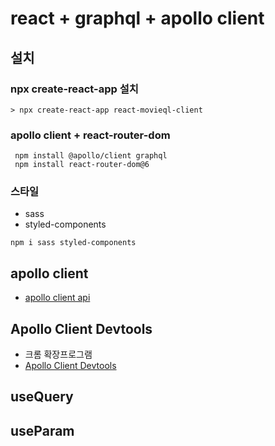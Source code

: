 # react + graphql + apollo client

## 설치

### npx create-react-app 설치

```
> npx create-react-app react-movieql-client
```

### apollo client + react-router-dom

```
 npm install @apollo/client graphql
 npm install react-router-dom@6
```

### 스타일

- sass
- styled-components

```
npm i sass styled-components
```

## apollo client

- [apollo client api](https://www.apollographql.com/docs/react)

## Apollo Client Devtools

- 크롬 확장프로그램
- [Apollo Client Devtools](https://chromewebstore.google.com/detail/apollo-client-devtools/jdkknkkbebbapilgoeccciglkfbmbnfm)

## useQuery

## useParam
